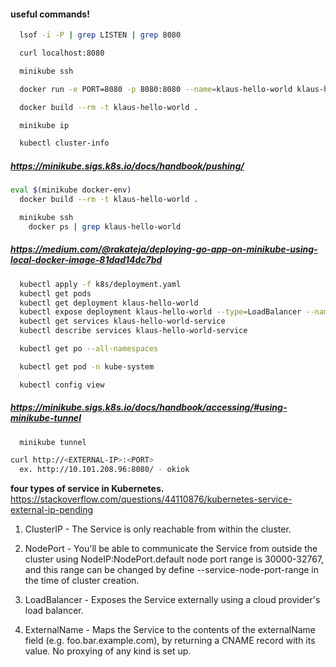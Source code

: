 #### useful commands! 
```sh
  lsof -i -P | grep LISTEN | grep 8080
```

```sh
  curl localhost:8080
```

```sh
  minikube ssh
```

```sh
  docker run -e PORT=8080 -p 8080:8080 --name=klaus-hello-world klaus-hello-world
```

```sh
  docker build --rm -t klaus-hello-world .
```

```sh
  minikube ip
```

```sh
  kubectl cluster-info
```

##### https://minikube.sigs.k8s.io/docs/handbook/pushing/
```sh
eval $(minikube docker-env)
  docker build --rm -t klaus-hello-world .
```

```sh
  minikube ssh
    docker ps | grep klaus-hello-world
```

##### https://medium.com/@rakateja/deploying-go-app-on-minikube-using-local-docker-image-81dad14dc7bd

```sh
  kubectl apply -f k8s/deployment.yaml
  kubectl get pods
  kubectl get deployment klaus-hello-world
  kubectl expose deployment klaus-hello-world --type=LoadBalancer --name=klaus-hello-world-service
  kubectl get services klaus-hello-world-service
  kubectl describe services klaus-hello-world-service

  kubectl get po --all-namespaces

  kubectl get pod -n kube-system

  kubectl config view
```

##### https://minikube.sigs.k8s.io/docs/handbook/accessing/#using-minikube-tunnel

```sh
  minikube tunnel
```

```sh
curl http://<EXTERNAL-IP>:<PORT>
  ex. http://10.101.208.96:8080/ - okiok
```

**four types of service in Kubernetes.** https://stackoverflow.com/questions/44110876/kubernetes-service-external-ip-pending

1. ClusterIP - The Service is only reachable from within the cluster.

2. NodePort - You'll be able to communicate the Service from outside the cluster using NodeIP:NodePort.default node port range is 30000-32767, and this range can be changed by define --service-node-port-range in the time of cluster creation.

3. LoadBalancer - Exposes the Service externally using a cloud provider's load balancer.

4. ExternalName - Maps the Service to the contents of the externalName field (e.g. foo.bar.example.com), by returning a CNAME record with its value. No proxying of any kind is set up.
